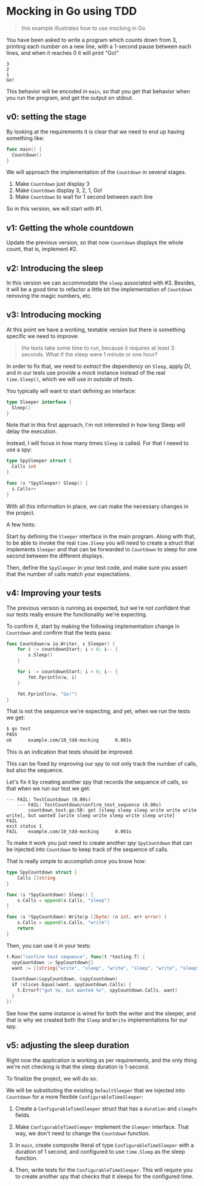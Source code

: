 # Mocking in Go using TDD
> this example illustrates how to use mocking in Go


You have been asked to write a program which counts down from 3, printing each number on a new line, with a 1-second pause between each lines, and when it reaches 0 it will print "Go!"

```
3
2
1
Go!
```

This behavior will be encoded in `main`, so that you get that behavior when you run the program, and get the output on stdout.


## v0: setting the stage

By looking at the requirements it is clear that we need to end up having something like:

```go
func main() {
  Countdown()
}
```

We will approach the implementation of the `Countdown` in several stages.

1. Make `Countdown` just display 3
2. Make `Countdown` display 3, 2, 1, Go!
3. Make `Countdown` to wait for 1 second between each line

So in this version, we will start with #1.

## v1: Getting the whole countdown

Update the previous version, so that now `Countdown` displays the whole count, that is, implement #2.

## v2: Introducing the sleep

In this version we can accommodate the `sleep` associated with #3. Besides, it will be a good time to refactor a little bit the implementation of `Countdown` removing the magic numbers, etc.

## v3: Introducing mocking

At this point we have a working, testable version but there is something specific we need to improve:

> the tests take some time to run, because it requires at least 3 seconds. What if the sleep were 1 minute or one hour?

In order to fix that, we need to *extract* the dependency on `Sleep`, apply *DI*, and in our tests use provide a *mock* instance instead of the real `time.Sleep()`, which we will use in outside of tests.

You typically will want to start defining an interface:

```go
type Sleeper interface {
  Sleep()
}
```

Note that in this first approach, I'm not interested in how long Sleep will delay the execution.

Instead, I will focus in how many times `Sleep` is called. For that I neeed to use a spy:

```go
type SpySleeper struct {
  Calls int
}

func (s *SpySleeper) Sleep() {
  s.Calls++
}
```

With all this information in place, we can make the necessary changes in the project.

A few hints:

Start by defining the `Sleeper` interface in the main program. Along with that, to be able to invoke the real `time.Sleep` you will need to create a struct that implements `Sleeper` and that can be forwarded to `Countdown` to sleep for one second between the different displays.

Then, define the `SpySleeper` in your test code, and make sure you assert that the number of calls match your expectations.

## v4: Improving your tests

The previous version is running as expected, but we're not confident that our tests really ensure the functionality we're expecting.

To confirm it, start by making the following implementation change in `Countdown` and confirm that the tests pass:

```go
func Countdown(w io.Writer, s Sleeper) {
	for i := countdownStart; i > 0; i-- {
		s.Sleep()
	}

	for i := countdownStart; i > 0; i-- {
		fmt.Fprintln(w, i)
	}

	fmt.Fprintln(w, "Go!")
}
```

That is not the sequence we're expecting, and yet, when we run the tests we get:

```bash
$ go test
PASS
ok      example.com/10_tdd-mocking      0.001s
```

This is an indication that tests should be improved.

This can be fixed by improving our spy to not only track the number of calls, but also the sequence.

Let's fix it by creating another spy that records the sequence of calls, so that when we run our test we get:

```
--- FAIL: TestCountdown (0.00s)
    --- FAIL: TestCountdown/confirm_test_sequence (0.00s)
        countdown_test.go:58: got [sleep sleep sleep write write write write], but wanted [write sleep write sleep write sleep write]
FAIL
exit status 1
FAIL    example.com/10_tdd-mocking      0.001s
```

To make it work you just need to create another *spy* `SpyCountdown` that can be injected into `Countdown` to keep track of the sequence of calls.

That is really simple to accomplish once you know how:

```go
type SpyCountdown struct {
	Calls []string
}

func (s *SpyCountdown) Sleep() {
	s.Calls = append(s.Calls, "sleep")
}

func (s *SpyCountdown) Write(p []byte) (n int, err error) {
	s.Calls = append(s.Calls, "write")
	return
}
```

Then, you can use it in your tests:

```go
t.Run("confirm test sequence", func(t *testing.T) {
  spyCountdown := SpyCountdown{}
  want := []string{"write", "sleep", "write", "sleep", "write", "sleep", "write"}

  Countdown(&spyCountdown, &spyCountdown)
  if !slices.Equal(want, spyCountdown.Calls) {
    t.Errorf("got %v, but wanted %v", spyCountdown.Calls, want)
  }
})
```

See how the same instance is wired for both the writer and the sleeper, and that is why we created both the `Sleep` and `Write` implementations for our spy.

## v5: adjusting the sleep duration

Right now the application is working as per requirements, and the only thing we're not checking is that the sleep duration is 1-second.

To finalize the project, we will do so.

We will be substituting the existing `DefaultSleeper` that we injected into `Countdown` for a more flexible `ConfigurableTimeSleeper`:

1. Create a `ConfigurableTimeSleeper` struct that has a `duration` and `sleepFn` fields.

2. Make `ConfigurableTimeSleeper` implement the `Sleeper` interface. That way, we don't need to change the `Countdown` function.

3. In `main`, create composite literal of type `ConfigurableTimeSleeper` with a duration of 1 second, and configured to use `time.Sleep` as the sleep function.

4. Then, write tests for the `ConfigurableTimeSleeper`. This will require you to create another spy that checks that it sleeps for the configured time.